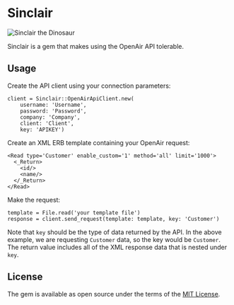 # Sinclair

![Sinclair the Dinosaur](https://upload.wikimedia.org/wikipedia/en/a/a7/Sinclair_Oil_logo.svg)

Sinclair is a gem that makes using the OpenAir API tolerable.

## Usage

Create the API client using your connection parameters:

```
client = Sinclair::OpenAirApiClient.new(
	username: 'Username',
	password: 'Password',
	company: 'Company',
	client: 'Client',
	key: 'APIKEY')
```

Create an XML ERB template containing your OpenAir request:

```
<Read type='Customer' enable_custom='1' method='all' limit='1000'>
  <_Return>
    <id/>
    <name/>
  </_Return>
</Read>

```

Make the request:

```
template = File.read('your template file')
response = client.send_request(template: template, key: 'Customer')
```

Note that `key` should be the type of data returned by the API. In the above example, we are requesting `Customer` data, so the key would be `Customer`. The return value includes all of the XML response data that is nested under `key`.

## License

The gem is available as open source under the terms of the [MIT License](http://opensource.org/licenses/MIT).

